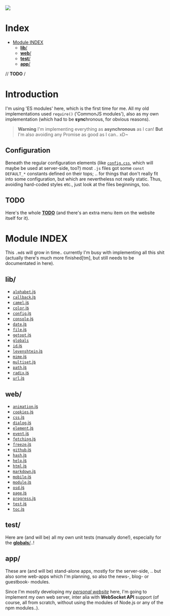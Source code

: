 <img src="https://kekse.biz/github.php?draw&override=github:v4&text=`v4`&draw" />

# Index
* [Module INDEX](#module-index)
	* [**lib**/](#lib)
	* [**web**/](#web)
	* [**test**/](#test)
	* [**app**/](#app)

// <b>TODO</b> /

# Introduction
I'm using 'ES modules' here, which is the first time for me.
All my old implementations used `require()` ('CommonJS modules'),
also as my own implementation (which had to be **sync**hronous,
for obvious reasons).

> **Warning**
> I'm implementing everything as **asynchronous** as I can!
> **But** I'm also avoiding any Promise as good as I can.. xD~

## Configuration
Beneath the regular configuration elements (like [`config.css`](../../css/config.css), which will maybe be used at
server-side, too?) most `.js` files got some `const DEFAULT_*` constants defined on their
tops; .. for things that don't really fit into some configuration, but which are nevertheless
not really static. Thus, avoiding hard-coded styles etc., just look at the files beginnings, too.

## TODO
Here's the whole [**TODO**](https://kekse.biz/home/todo/) (and there's an extra menu item on
the website itself for it).

# Module INDEX
This `.md`s will grow in time.. currently I'm busy with implementing
all this shit (actually there's much more finished\[tm\], but still
needs to be documentated in here).

## **lib**/
* [`alphabet`.js](lib/alphabet.md)
* [`callback`.js](lib/callback.md)
* [`camel`.js](lib/camel.md)
* [`color`.js](lib/color.md)
* [`config`.js](lib/config.md)
* [`console`.js](lib/console.md)
* [`date`.js](lib/date.md)
* [`file`.js](lib/file.md)
* [`getopt`.js](lib/getopt.md)
* [`globals`](lib/globals/README.md)
* [`id`.js](lib/id.md)
* [`levenshtein`.js](lib/levenshtein.md)
* [`mime`.js](lib/mime.md)
* [`multiset`.js](lib/multiset.md)
* [`path`.js](lib/path.md)
* [`radix`.js](lib/radix.md)
* [`url`.js](lib/url.md)

## **web**/
* [`animation`.js](web/animation.md)
* [`cookies`.js](web/cookies.md)
* [`css`.js](web/css.md)
* [`dialog`.js](web/dialog.md)
* [`element`.js](web/element.md)
* [`event`.js](web/event.md)
* [`fetching`.js](web/fetching.md)
* [`freeze`.js](web/freeze.md)
* [`github`.js](web/github.md)
* [`hash`.js](web/hash.md)
* [`help`.js](web/help.md)
* [`html`.js](web/html.md)
* [`markdown`.js](web/markdown.md)
* [`mobile`.js](web/mobile.md)
* [`module`.js](web/module.md)
* [`osd`.js](web/osd.md)
* [`page`.js](web/page.md)
* [`progress`.js](web/progress.md)
* [`test`.js](web/test.md)
* [`toc`.js](web/toc.md)

## **test**/
Here are (and will be) all my own unit tests (manually done!), especially
for the [**globals**/](lib/globals/README.md)..!

## **app**/
These are (and will be) stand-alone apps, mostly for the server-side, .. but
also some web-apps which I'm planning, so also the news-, blog- or guestbook-
modules.

Since I'm mostly developing my [_personal website_](https://kekse.biz/) here,
I'm going to implement my own web server, inter alia with **WebSocket API**
support (of course, all from scratch, without using the modules of Node.js
or any of the npm modules..).

